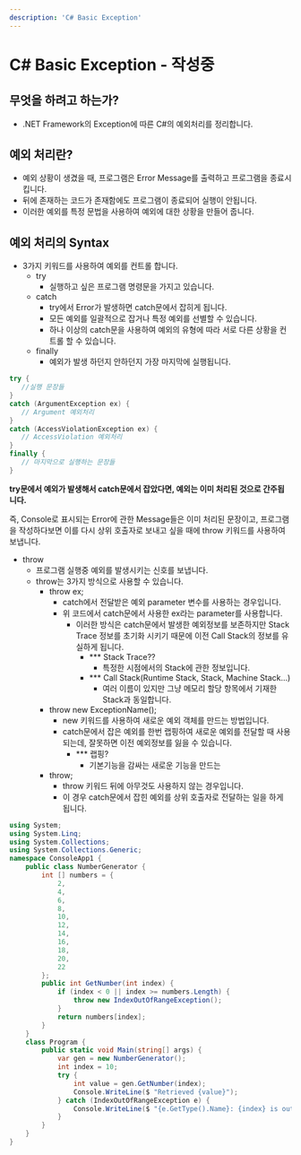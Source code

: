 ```yaml
---
description: 'C# Basic Exception'
---
```


# C\# Basic Exception - 작성중

## 무엇을 하려고 하는가?

* .NET Framework의 Exception에 따른 C\#의 예외처리를 정리합니다.



## 예외 처리란?

* 예외 상황이 생겼을 때, 프로그램은 Error Message를 출력하고 프로그램을 종료시킵니다.
* 뒤에 존재하는 코드가 존재함에도 프로그램이 종료되어 실행이 안됩니다.
* 이러한 예외를 특정 문법을 사용하여 예외에 대한 상황을 만들어 줍니다.



## 예외 처리의 Syntax

* 3가지 키워드를 사용하여 예외를 컨트롤 합니다.
  * try
    * 실행하고 싶은 프로그램 명령문을 가지고 있습니다.
  * catch
    * try에서 Error가 발생하면 catch문에서 잡히게 됩니다.
    * 모든 예외를 일괄적으로 잡거나 특정 예외를 선별할 수 있습니다.
    * 하나 이상의 catch문을 사용하여 예외의 유형에 따라 서로 다른 상황을 컨트롤 할 수 있습니다.
  * finally
    * 예외가 발생 하던지 안하던지 가장 마지막에 실행됩니다.

```csharp
try {
   //실행 문장들
}
catch (ArgumentException ex) {
   // Argument 예외처리
}
catch (AccessViolationException ex) {
   // AccessViolation 예외처리
}
finally {
   // 마지막으로 실행하는 문장들
}
```

**try문에서 예외가 발생해서 catch문에서 잡았다면, 예외는 이미 처리된 것으로 간주됩니다.**

즉, Console로 표시되는 Error에 관한 Message들은 이미 처리된 문장이고, 프로그램을 작성하다보면 이를 다시 상위 호출자로 보내고 싶을 때에 throw 키워드를 사용하여 보냅니다.

* throw
  * 프로그램 실행중 예외를 발생시키는 신호를 보냅니다.
  * throw는 3가지 방식으로 사용할 수 있습니다.
    * throw ex;
      * catch에서 전달받은 예외 parameter 변수를 사용하는 경우입니다.
      * 위 코드에서 catch문에서 사용한 ex라는 parameter를 사용합니다.
        * 이러한 방식은 catch문에서 발생한 예외정보를 보존하지만 Stack Trace 정보를 초기화 시키기 때문에 이전 Call Stack의 정보를 유실하게 됩니다.
          * \*\*\* Stack Trace??
            * 특정한 시점에서의 Stack에 관한 정보입니다.
          * \*\*\* Call Stack\(Runtime Stack, Stack, Machine Stack...\)
            * 여러 이름이 있지만 그냥 메모리 할당 항목에서 기재한 Stack과 동일합니다.
    * throw new ExceptionName\(\);
      * new 키워드를 사용하여 새로운 예외 객체를 만드는 방법입니다.
      * catch문에서 잡은 예외를 한번 랩핑하여 새로운 예외를 전달할 때 사용되는데, 잘못하면 이전 예외정보를 잃을 수 있습니다.
        * \*\*\* 랩핑?
          * 기본기능을 감싸는 새로운 기능을 만드는 
    * throw;
      * throw 키워드 뒤에 아무것도 사용하지 않는 경우입니다.
      * 이 경우 catch문에서 잡힌 예외를 상위 호출자로 전달하는 일을 하게 됩니다.

```csharp
using System;
using System.Linq;
using System.Collections;
using System.Collections.Generic;
namespace ConsoleApp1 {
    public class NumberGenerator {
        int [] numbers = {
            2,
            4,
            6,
            8,
            10,
            12,
            14,
            16,
            18,
            20,
            22
        };
        public int GetNumber(int index) {
            if (index < 0 || index >= numbers.Length) {
                throw new IndexOutOfRangeException();
            }
            return numbers[index];
        }
    }
    class Program {
        public static void Main(string[] args) {
            var gen = new NumberGenerator();
            int index = 10;
            try {
                int value = gen.GetNumber(index);
                Console.WriteLine($ "Retrieved {value}");
            } catch (IndexOutOfRangeException e) {
                Console.WriteLine($ "{e.GetType().Name}: {index} is outside the bounds of the array");
            }
        }
    }
}
```



